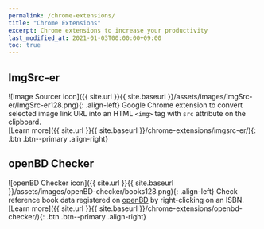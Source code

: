```yaml
---
permalink: /chrome-extensions/
title: "Chrome Extensions"
excerpt: Chrome extensions to increase your productivity
last_modified_at: 2021-01-03T00:00:00+09:00
toc: true
---
```


## ImgSrc-er
![Image Sourcer icon]({{ site.url }}{{ site.baseurl }}/assets/images/ImgSrc-er/ImgSrc-er128.png){: .align-left} Google Chrome extension to convert selected image link URL into an HTML `<img>` tag with `src` attribute on the clipboard.  
[Learn more]({{ site.url }}{{ site.baseurl }}/chrome-extensions/imgsrc-er/){: .btn .btn--primary .align-right}

## openBD Checker
![openBD Checker icon]({{ site.url }}{{ site.baseurl }}/assets/images/openBD-checker/books128.png){: .align-left} Check reference book data registered on [openBD](https://openbd.jp/) by right-clicking on an ISBN.  
[Learn more]({{ site.url }}{{ site.baseurl }}/chrome-extensions/openbd-checker/){: .btn .btn--primary .align-right}
